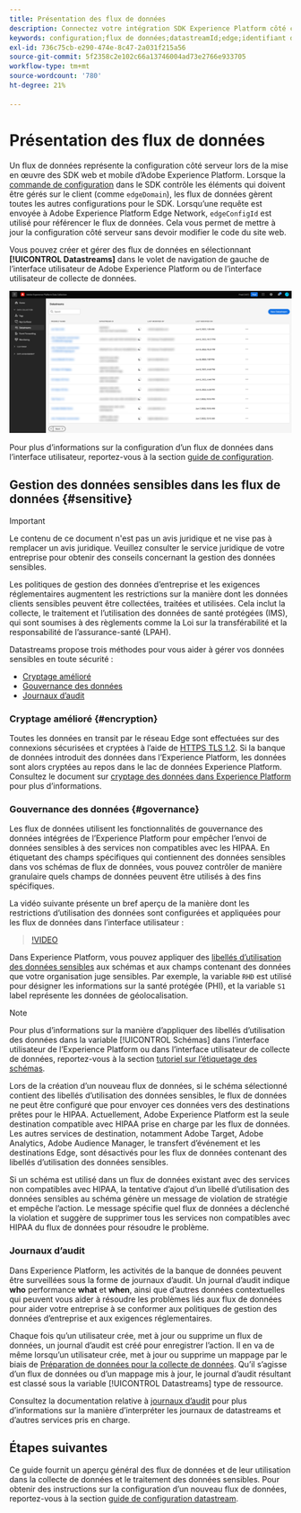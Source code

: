 ```yaml
---
title: Présentation des flux de données
description: Connectez votre intégration SDK Experience Platform côté client à des produits Adobe et à des destinations tierces.
keywords: configuration;flux de données;datastreamId;edge;identifiant de flux de données;Paramètres d’environnement;edgeConfigId;identité;synchronisation des identifiants activée;Identifiant de conteneur de synchronisation d’identifiant;Sandbox;Diffusion d’entrée;Jeu de données d’événement;target;code client;Jeton de propriété;Identifiant d’environnement Target;Destinations de cookie;Destinations d’url;identifiant de suite de rapports de blocs de paramètres Analytics;Préparation des données pour la collecte de données;Préparation des données;Mappeur;Mappeur XDM;Mappeur sur Edge;
exl-id: 736c75cb-e290-474e-8c47-2a031f215a56
source-git-commit: 5f2358c2e102c66a13746004ad73e2766e933705
workflow-type: tm+mt
source-wordcount: '780'
ht-degree: 21%

---
```



# Présentation des flux de données

Un flux de données représente la configuration côté serveur lors de la mise en œuvre des SDK web et mobile d’Adobe Experience Platform. Lorsque la [commande de configuration](../edge/fundamentals/configuring-the-sdk.md) dans le SDK contrôle les éléments qui doivent être gérés sur le client (comme `edgeDomain`), les flux de données gèrent toutes les autres configurations pour le SDK. Lorsqu’une requête est envoyée à Adobe Experience Platform Edge Network, `edgeConfigId` est utilisé pour référencer le flux de données. Cela vous permet de mettre à jour la configuration côté serveur sans devoir modifier le code du site web.

Vous pouvez créer et gérer des flux de données en sélectionnant **[!UICONTROL Datastreams]** dans le volet de navigation de gauche de l’interface utilisateur de Adobe Experience Platform ou de l’interface utilisateur de collecte de données.

![Onglet Flux de données dans l’interface utilisateur](assets/overview/datastreams-tab.png)

Pour plus d’informations sur la configuration d’un flux de données dans l’interface utilisateur, reportez-vous à la section [guide de configuration](./configure.md).

## Gestion des données sensibles dans les flux de données {#sensitive}

>[!IMPORTANT]
>
>Le contenu de ce document n&#39;est pas un avis juridique et ne vise pas à remplacer un avis juridique. Veuillez consulter le service juridique de votre entreprise pour obtenir des conseils concernant la gestion des données sensibles.

Les politiques de gestion des données d’entreprise et les exigences réglementaires augmentent les restrictions sur la manière dont les données clients sensibles peuvent être collectées, traitées et utilisées. Cela inclut la collecte, le traitement et l’utilisation des données de santé protégées (IMS), qui sont soumises à des règlements comme la Loi sur la transférabilité et la responsabilité de l’assurance-santé (LPAH).

Datastreams propose trois méthodes pour vous aider à gérer vos données sensibles en toute sécurité :

* [Cryptage amélioré](#encryption)
* [Gouvernance des données](#governance)
* [Journaux d’audit](#audit-logs)

### Cryptage amélioré {#encryption}

Toutes les données en transit par le réseau Edge sont effectuées sur des connexions sécurisées et cryptées à l’aide de [HTTPS TLS 1.2](https://datatracker.ietf.org/doc/html/rfc5246). Si la banque de données introduit des données dans l’Experience Platform, les données sont alors cryptées au repos dans le lac de données Experience Platform. Consultez le document sur [cryptage des données dans Experience Platform](../landing/governance-privacy-security/encryption.md) pour plus d’informations.

### Gouvernance des données {#governance}

Les flux de données utilisent les fonctionnalités de gouvernance des données intégrées de l’Experience Platform pour empêcher l’envoi de données sensibles à des services non compatibles avec les HIPAA. En étiquetant des champs spécifiques qui contiennent des données sensibles dans vos schémas de flux de données, vous pouvez contrôler de manière granulaire quels champs de données peuvent être utilisés à des fins spécifiques.

La vidéo suivante présente un bref aperçu de la manière dont les restrictions d’utilisation des données sont configurées et appliquées pour les flux de données dans l’interface utilisateur :

>[!VIDEO](https://video.tv.adobe.com/v/3409588/?quality=12&learn=on&speedcontrol=on)

Dans Experience Platform, vous pouvez appliquer des [libellés d’utilisation des données sensibles](../data-governance/labels/reference.md#sensitive) aux schémas et aux champs contenant des données que votre organisation juge sensibles. Par exemple, la variable `RHD` est utilisé pour désigner les informations sur la santé protégée (PHI), et la variable `S1` label représente les données de géolocalisation.

>[!NOTE]
>
>Pour plus d’informations sur la manière d’appliquer des libellés d’utilisation des données dans la variable [!UICONTROL Schémas] dans l’interface utilisateur de l’Experience Platform ou dans l’interface utilisateur de collecte de données, reportez-vous à la section [tutoriel sur l’étiquetage des schémas](../xdm/tutorials/labels.md).

Lors de la création d’un nouveau flux de données, si le schéma sélectionné contient des libellés d’utilisation des données sensibles, le flux de données ne peut être configuré que pour envoyer ces données vers des destinations prêtes pour le HIPAA. Actuellement, Adobe Experience Platform est la seule destination compatible avec HIPAA prise en charge par les flux de données. Les autres services de destination, notamment Adobe Target, Adobe Analytics, Adobe Audience Manager, le transfert d’événement et les destinations Edge, sont désactivés pour les flux de données contenant des libellés d’utilisation des données sensibles.

Si un schéma est utilisé dans un flux de données existant avec des services non compatibles avec HIPAA, la tentative d’ajout d’un libellé d’utilisation des données sensibles au schéma génère un message de violation de stratégie et empêche l’action. Le message spécifie quel flux de données a déclenché la violation et suggère de supprimer tous les services non compatibles avec HIPAA du flux de données pour résoudre le problème.

### Journaux d’audit

Dans Experience Platform, les activités de la banque de données peuvent être surveillées sous la forme de journaux d’audit. Un journal d’audit indique **who** performance **what** et **when**, ainsi que d’autres données contextuelles qui peuvent vous aider à résoudre les problèmes liés aux flux de données pour aider votre entreprise à se conformer aux politiques de gestion des données d’entreprise et aux exigences réglementaires.

Chaque fois qu’un utilisateur crée, met à jour ou supprime un flux de données, un journal d’audit est créé pour enregistrer l’action. Il en va de même lorsqu’un utilisateur crée, met à jour ou supprime un mappage par le biais de [Préparation de données pour la collecte de données](./data-prep.md). Qu’il s’agisse d’un flux de données ou d’un mappage mis à jour, le journal d’audit résultant est classé sous la variable [!UICONTROL Datastreams] type de ressource.

Consultez la documentation relative à [journaux d’audit](../landing/governance-privacy-security/audit-logs/overview.md) pour plus d’informations sur la manière d’interpréter les journaux de datastreams et d’autres services pris en charge.

## Étapes suivantes

Ce guide fournit un aperçu général des flux de données et de leur utilisation dans la collecte de données et le traitement des données sensibles. Pour obtenir des instructions sur la configuration d’un nouveau flux de données, reportez-vous à la section [guide de configuration datastream](./configure.md).
